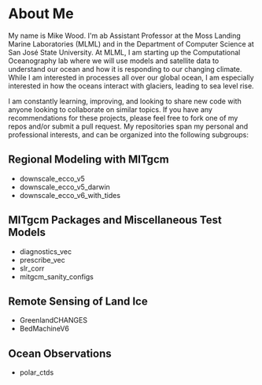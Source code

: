 # About Me
My name is Mike Wood. I'm ab Assistant Professor at the Moss Landing Marine Laboratories (MLML) and in the Department of Computer Science at San José State University. At MLML, I am starting up the Computational Oceanography lab where we will use models and satellite data to understand our ocean and how it is responding to our changing climate. While I am interested in processes all over our global ocean, I am especially interested in how the oceans interact with glaciers, leading to sea level rise. 

I am constantly learning, improving, and looking to share new code with anyone looking to collaborate on similar topics. If you have any recommendations for these projects, please feel free to fork one of my repos and/or submit a pull request. My repositories span my personal and professional interests, and can be organized into the following subgroups:

## Regional Modeling with MITgcm
- downscale_ecco_v5
- downscale_ecco_v5_darwin
- downscale_ecco_v6_with_tides

## MITgcm Packages and Miscellaneous Test Models
- diagnostics_vec
- prescribe_vec
- slr_corr
- mitgcm_sanity_configs

## Remote Sensing of Land Ice
- GreenlandCHANGES
- BedMachineV6

## Ocean Observations
- polar_ctds
